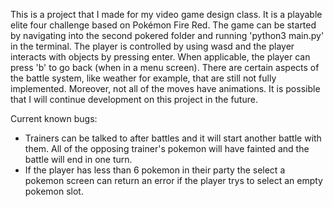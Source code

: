 This is a project that I made for my video game design class. It is a playable elite four challenge based on Pokémon Fire Red. 
The game can be started by navigating into the second pokered folder and running 'python3 main.py' in the terminal. 
The player is controlled by using wasd and the player interacts with objects by pressing enter. When applicable, the player can press 'b' to go back (when in a menu screen). There are certain aspects of the battle system, like weather for example, that are still not fully implemented. Moreover, not all of the moves have animations. It is possible that I will continue development on this project in the future.

Current known bugs:
   - Trainers can be talked to after battles and it will start another battle with them. All of the opposing trainer's pokemon will have fainted and the battle will end in one turn. 
   - If the player has less than 6 pokemon in their party the select a pokemon screen can return an error if the player trys to select an empty pokemon slot. 
   
   

